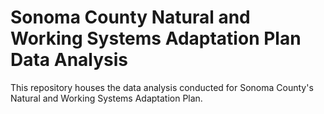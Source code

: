 # Sonoma County Natural and Working Systems Adaptation Plan Data Analysis

This repository houses the data analysis conducted for Sonoma County's Natural and Working Systems Adaptation Plan.
